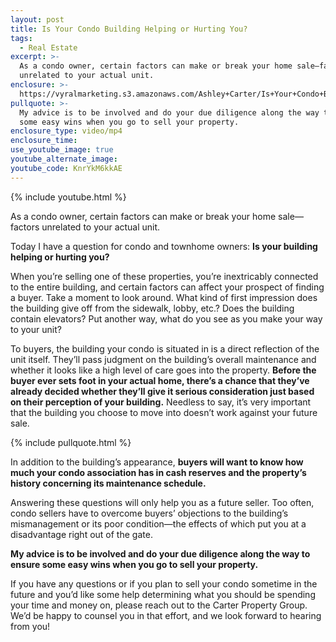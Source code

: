 ```yaml
---
layout: post
title: Is Your Condo Building Helping or Hurting You?
tags:
  - Real Estate
excerpt: >-
  As a condo owner, certain factors can make or break your home sale—factors
  unrelated to your actual unit.
enclosure: >-
  https://vyralmarketing.s3.amazonaws.com/Ashley+Carter/Is+Your+Condo+Building+Helping+or+Hurting+You_.mp4
pullquote: >-
  My advice is to be involved and do your due diligence along the way to ensure
  some easy wins when you go to sell your property.
enclosure_type: video/mp4
enclosure_time:
use_youtube_image: true
youtube_alternate_image:
youtube_code: KnrYkM6kkAE
---
```


{% include youtube.html %}

As a condo owner, certain factors can make or break your home sale—factors unrelated to your actual unit.&nbsp;

Today I have a question for condo and townhome owners: **Is your building helping or hurting you?&nbsp;**

When you’re selling one of these properties, you’re inextricably connected to the entire building, and certain factors can affect your prospect of finding a buyer. Take a moment to look around. What kind of first impression does the building give off from the sidewalk, lobby, etc.? Does the building contain elevators? Put another way, what do you see as you make your way to your unit?&nbsp;

To buyers, the building your condo is situated in is a direct reflection of the unit itself. They’ll pass judgment on the building’s overall maintenance and whether it looks like a high level of care goes into the property. **Before the buyer ever sets foot in your actual home, there’s a chance that they’ve already decided whether they’ll give it serious consideration just based on their perception of your building.** Needless to say, it’s very important that the building you choose to move into doesn’t work against your future sale.&nbsp;

{% include pullquote.html %}

In addition to the building’s appearance, **buyers will want to know how much your condo association has in cash reserves and the property’s history concerning its maintenance schedule.&nbsp;**

Answering these questions will only help you as a future seller. Too often, condo sellers have to overcome buyers’ objections to the building’s mismanagement or its poor condition—the effects of which put you at a disadvantage right out of the gate.&nbsp;

**My advice is to be involved and do your due diligence along the way to ensure some easy wins when you go to sell your property.** &nbsp;

If you have any questions or if you plan to sell your condo sometime in the future and you’d like some help determining what you should be spending your time and money on, please reach out to the Carter Property Group. We’d be happy to counsel you in that effort, and we look forward to hearing from you\!&nbsp;
